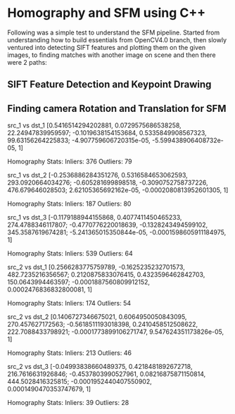 # Homography and SFM using C++
Following was a simple test to understand the SFM pipeline. Started from understanding how to build essentials from OpenCV4.0 branch, then slowly ventured into detecting SIFT features and plotting them on the given images, to finding matches with another image on scene and then there were 2 paths:

## SIFT Feature Detection and Keypoint Drawing



## Finding camera Rotation and Translation for SFM
src_1 vs dst_1
[0.5416514294202881, 0.0729575686538258, 22.24947839959597;
 -0.1019638154153684, 0.5335849908567323, 99.63156264225833;
 -4.907759606720315e-05, -5.599438906408732e-05, 1]

Homography Stats:
         Inliers: 376
         Outliers: 79

src_1 vs dst_2
[-0.2536886284351276, 0.5316584653062593, 293.0920664034276;
 -0.605281699898518, -0.3090752758737226, 476.679646028503;
 2.62105365692162e-05, -0.0002080813952601305, 1]

Homography Stats:
         Inliers: 187
         Outliers: 80

src_1 vs dst_3
[-0.1179188944155868, 0.4077411450465233, 274.4788346117807;
 -0.4770776220018639, -0.1328243494599102, 345.3587619674281;
 -5.241365015350844e-05, -0.0001598605911184975, 1]

Homography Stats:
         Inliers: 539
         Outliers: 64

src_2 vs dst_1
[0.2566283775759789, -0.1625235232701573, 482.7235216356567;
 0.2120875833076415, 0.4323596462842703, 150.0643994463597;
 -0.0001887560809912152, 0.0002476836832800081, 1]

Homography Stats:
         Inliers: 174
         Outliers: 54

src_2 vs dst_2
[0.1406727346675021, 0.6064950050843095, 270.457627172563;
 -0.5618511193018398, 0.2410458512508622, 222.7088433798921;
 -0.0001773899106271747, 9.547624351173826e-05, 1]

Homography Stats:
         Inliers: 213
         Outliers: 46

src_2 vs dst_3
[-0.04993838660489375, 0.4218481892672718, 216.7616631926846;
 -0.4537803990527961, 0.08216875871150814, 444.5028416325815;
 -0.0001952440407550902, 0.0001490470353747679, 1]

Homography Stats:
         Inliers: 39
         Outliers: 28

